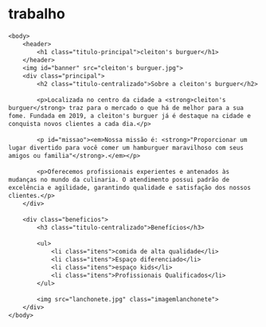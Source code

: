 # trabalho<!DOCTYPE html>
<html lang="pt-br">
	<head>
		<meta charset="UTF-8">
		<title>cleiton's burguer</title>
		<link rel="stylesheet" href="style.css">
	</head>

	<body>
		<header>
			<h1 class="titulo-principal">cleiton's burguer</h1>
		</header>
		<img id="banner" src="cleiton's burguer.jpg">
		<div class="principal">
			<h2 class="titulo-centralizado">Sobre a cleiton's burguer</h2>
	 
			<p>Localizada no centro da cidade a <strong>cleiton's burguer</strong> traz para o mercado o que há de melhor para a sua fome. Fundada em 2019, a cleiton's burguer já é destaque na cidade e conquista novos clientes a cada dia.</p>

			<p id="missao"><em>Nossa missão é: <strong>"Proporcionar um lugar divertido para você comer um hamburguer maravilhoso com seus amigos ou familia"</strong>.</em></p>

			<p>Oferecemos profissionais experientes e antenados às mudanças no mundo da culinaria. O atendimento possui padrão de excelência e agilidade, garantindo qualidade e satisfação dos nossos clientes.</p>
		</div>

		<div class="beneficios">
			<h3 class="titulo-centralizado">Benefícios</h3>

			<ul>
				<li class="itens">comida de alta qualidade</li>
				<li class="itens">Espaço diferenciado</li>
				<li class="itens">espaço kids</li>
				<li class="itens">Profissionais Qualificados</li>
			</ul>

			<img src="lanchonete.jpg" class="imagemlanchonete">
		</div>
	</body>
</html>
